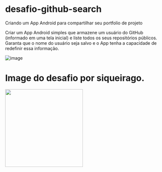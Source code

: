 # desafio-github-search
Criando um App Android para compartilhar seu portfolio de projeto 

Criar um App Android simples que armazene um usuário do GitHub (informado em uma tela inicial) e liste todos os seus repositórios públicos. Garanta que o nome do usuário seja salvo e o App tenha a capacidade de redefinir essa informação.

![image](https://user-images.githubusercontent.com/5827265/188474294-4472bcc0-24ee-4ccd-80a8-7cee0372e7fa.png)

# Image do desafio por siqueirago.
<img src = "https://github.com/siqueirago/Github_Search/assets/152822615/838753bb-48a7-472e-804b-baf40483e0e3"
  width="250">


